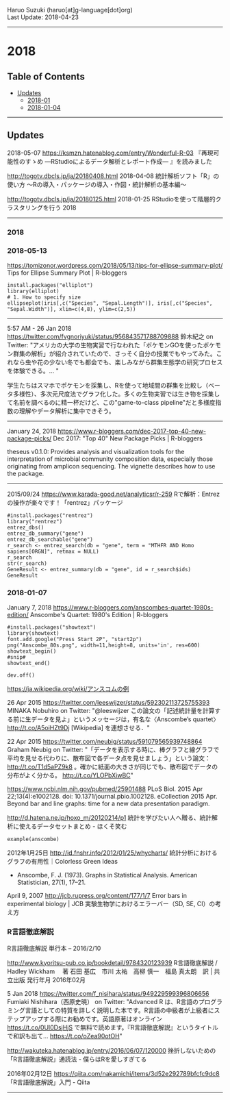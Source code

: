Haruo Suzuki (haruo[at]g-language[dot]org)  
Last Update: 2018-04-23

----------

# 2018

## Table of Contents
- [Updates](#updates)
  - [2018-01](#2018-01)
  - [2018-01-04](#2018-01-04)

----------

## Updates

2018-05-07
https://ksmzn.hatenablog.com/entry/Wonderful-R-03
『再現可能性のすゝめ ―RStudioによるデータ解析とレポート作成― 』を読みました

http://togotv.dbcls.jp/ja/20180408.html
2018-04-08 統計解析ソフト「R」の使い方 〜Rの導入・パッケージの導入・作図・統計解析の基本編〜

http://togotv.dbcls.jp/ja/20180125.html
2018-01-25 RStudioを使って階層的クラスタリングを行う 2018

----------

### 2018

### 2018-05-13

https://tomizonor.wordpress.com/2018/05/13/tips-for-ellipse-summary-plot/
Tips for Ellipse Summary Plot | R-bloggers

    install.packages("elliplot")
    library(elliplot)
	# 1. How to specify size
	ellipseplot(iris[,c("Species", "Sepal.Length")], iris[,c("Species", "Sepal.Width")], xlim=c(4,8), ylim=c(2,5))


----------
5:57 AM - 26 Jan 2018
https://twitter.com/fvgnoriyuki/status/956843571788709888
鈴木紀之 on Twitter: "アメリカの大学の生物実習で行なわれた「ポケモンGOを使ったポケモン群集の解析」が紹介されていたので、さっそく自分の授業でもやってみた。これなら虫や花の少ない冬でも都会でも、楽しみながら群集生態学の研究プロセスを体験できる。… "

学生たちはスマホでポケモンを採集し、Rを使って地域間の群集を比較し（ベータ多様性）、多次元尺度法でグラフ化した。多くの生物実習では生き物を採集して名前を調べるのに精一杯だけど、この"game-to-class pipeline"だと多様度指数の理解やデータ解析に集中できそう。

----------
January 24, 2018
https://www.r-bloggers.com/dec-2017-top-40-new-package-picks/
Dec 2017: "Top 40" New Package Picks | R-bloggers

theseus v0.1.0: Provides analysis and visualization tools for the interpretation of microbial community composition data, especially those originating from amplicon sequencing. The vignette describes how to use the package.


----------

2015/09/24
https://www.karada-good.net/analyticsr/r-259
Rで解析：Entrezの操作が楽々です！「rentrez」パッケージ

	#install.packages("rentrez")
	library("rentrez")
	entrez_dbs()
	entrez_db_summary("gene")
	entrez_db_searchable("gene")
	r_search <- entrez_search(db = "gene", term = "MTHFR AND Homo sapiens[ORGN]", retmax = NULL)
	r_search
	str(r_search)
	GeneResult <- entrez_summary(db = "gene", id = r_search$ids)
	GeneResult

### 2018-01-07

January 7, 2018
https://www.r-bloggers.com/anscombes-quartet-1980s-edition/
Anscombe's Quartet: 1980's Edition | R-bloggers

    #install.packages("showtext")
	library(showtext)
	font.add.google("Press Start 2P", "start2p")
    png("Anscombe_80s.png", width=11,height=8, units='in', res=600)
    showtext_begin()
	#snip#
    showtext_end()

	dev.off()

https://ja.wikipedia.org/wiki/アンスコムの例

26 Apr 2015
https://twitter.com/leeswijzer/status/592302113725755393
MINAKA Nobuhiro on Twitter: "@leeswijzer この論文の「記述統計量を計算する前に生データを見よ」というメッセージは，有名な〈Anscombe’s quartet〉 http://t.co/A5oiHZt9Dj [Wikipedia] を連想させる．"

22 Apr 2015
https://twitter.com/neubig/status/591079565939748864
Graham Neubig on Twitter: "「データを表示する時に、棒グラフと線グラフで平均を見せる代わりに、散布図で各データ点を見せましょう」という論文： http://t.co/T1d5aPZ9k8 。確かに紙面の大きさが同じでも、散布図でデータの分布がよく分かる。 http://t.co/YLOPbXiwBC"

https://www.ncbi.nlm.nih.gov/pubmed/25901488
PLoS Biol. 2015 Apr 22;13(4):e1002128. doi: 10.1371/journal.pbio.1002128. eCollection 2015 Apr.
Beyond bar and line graphs: time for a new data presentation paradigm.

http://d.hatena.ne.jp/hoxo_m/20120214/p1
統計を学びたい人へ贈る、統計解析に使えるデータセットまとめ - ほくそ笑む

	example(anscombe)

2012年1月25日
http://id.fnshr.info/2012/01/25/whycharts/
統計分析におけるグラフの有用性｜Colorless Green Ideas
- Anscombe, F. J. (1973). Graphs in Statistical Analysis. American Statistician, 27(1), 17–21.

April 9, 2007
http://jcb.rupress.org/content/177/1/7
Error bars in experimental biology | JCB
実験生物学におけるエラーバー（SD, SE, CI）の考え方 






### R言語徹底解説
R言語徹底解説 単行本 – 2016/2/10

http://www.kyoritsu-pub.co.jp/bookdetail/9784320123939
R言語徹底解説 / Hadley Wickham 　著 石田 基広　市川 太祐　高柳 慎一　福島 真太朗　訳 | 共立出版
発行年月	2016年02月

5 Jan 2018
https://twitter.com/f_nisihara/status/949229599396806656
Fumiaki Nishihara（西原史暁） on Twitter: "Advanced R は、R言語のプログラミング言語としての特質を詳しく説明した本です。R言語の中級者が上級者にステップアップする際にお勧めです。英語原著はオンライン https://t.co/0Ul0DsjHjS で無料で読めます。『R言語徹底解説』というタイトルで和訳も出て… https://t.co/oZea90otOH"

http://wakuteka.hatenablog.jp/entry/2016/06/07/120000
挫折しないための「R言語徹底解説」通読法 - 僕らはRを愛しすぎてる

2016年02月12日
https://qiita.com/nakamichi/items/3d52e292789bfcfc9dc8
「R言語徹底解説」入門 - Qiita

----------


